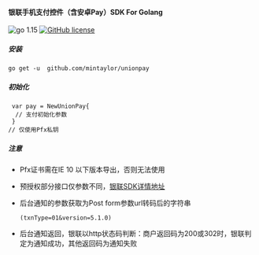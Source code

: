 #### 银联手机支付控件（含安卓Pay）SDK For Golang

![go 1.15](https://img.shields.io/badge/go-1.15-green) [![GitHub license](https://img.shields.io/github/license/mintaylor/unionpay)](https://github.com/mintaylor/unionpay/blob/master/LICENSE)

##### 安装

```golang
go get -u  github.com/mintaylor/unionpay
```

##### 初始化

```golang
 var pay = NewUnionPay{
  // 支付初始化参数
 }
// 仅使用Pfx私钥

```

##### 注意

* Pfx证书需在IE 10 以下版本导出，否则无法使用

* 预授权部分接口仅参数不同，[银联SDK详情地址](https://open.unionpay.com/tjweb/acproduct/list?apiSvcId=450&index=1)

* 后台通知的参数获取为Post form参数url转码后的字符串
  ```
  (txnType=01&version=5.1.0)
  ```
* 后台通知返回，银联以http状态码判断：商户返回码为200或302时，银联判定为通知成功，其他返回码为通知失败
